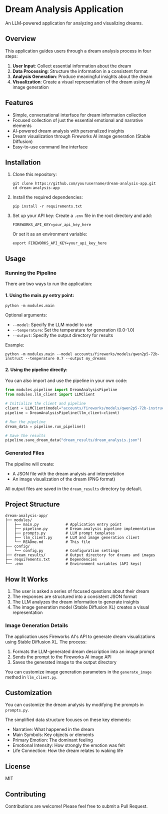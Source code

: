 # Dream Analysis Application

An LLM-powered application for analyzing and visualizing dreams.

## Overview

This application guides users through a dream analysis process in four steps:

1. **User Input**: Collect essential information about the dream
2. **Data Processing**: Structure the information in a consistent format
3. **Analysis Generation**: Produce meaningful insights about the dream
4. **Visualization**: Create a visual representation of the dream using AI image generation

## Features

- Simple, conversational interface for dream information collection
- Focused collection of just the essential emotional and narrative elements
- AI-powered dream analysis with personalized insights
- Dream visualization through Fireworks AI image generation (Stable Diffusion)
- Easy-to-use command line interface

## Installation

1. Clone this repository:
   ```
   git clone https://github.com/yourusername/dream-analysis-app.git
   cd dream-analysis-app
   ```

2. Install the required dependencies:
   ```
   pip install -r requirements.txt
   ```

3. Set up your API key:
   Create a `.env` file in the root directory and add:
   ```
   FIREWORKS_API_KEY=your_api_key_here
   ```
   
   Or set it as an environment variable:
   ```
   export FIREWORKS_API_KEY=your_api_key_here
   ```

## Usage

### Running the Pipeline

There are two ways to run the application:

#### 1. Using the main.py entry point:

```
python -m modules.main
```

Optional arguments:
- `--model`: Specify the LLM model to use
- `--temperature`: Set the temperature for generation (0.0-1.0)
- `--output`: Specify the output directory for results

Example:
```
python -m modules.main --model accounts/fireworks/models/qwen2p5-72b-instruct --temperature 0.7 --output my_dreams
```

#### 2. Using the pipeline directly:

You can also import and use the pipeline in your own code:

```python
from modules.pipeline import DreamAnalysisPipeline
from modules.llm_client import LLMClient

# Initialize the client and pipeline
client = LLMClient(model="accounts/fireworks/models/qwen2p5-72b-instruct")
pipeline = DreamAnalysisPipeline(llm_client=client)

# Run the pipeline
dream_data = pipeline.run_pipeline()

# Save the results
pipeline.save_dream_data("dream_results/dream_analysis.json")
```

### Generated Files

The pipeline will create:
- A JSON file with the dream analysis and interpretation
- An image visualization of the dream (PNG format)

All output files are saved in the `dream_results` directory by default.

## Project Structure

```
dream-analysis-app/
├── modules/
│   ├── main.py            # Application entry point
│   ├── pipeline.py        # Dream analysis pipeline implementation
│   ├── prompts.py         # LLM prompt templates
│   ├── llm_client.py      # LLM and image generation client
│   └── READme.md          # This file
├── config/
│   └── config.py          # Configuration settings
├── dream_results/         # Output directory for dreams and images
├── requirements.txt       # Dependencies
└── .env                   # Environment variables (API keys)
```

## How It Works

1. The user is asked a series of focused questions about their dream
2. The responses are structured into a consistent JSON format
3. The LLM analyzes the dream information to generate insights
4. The image generation model (Stable Diffusion XL) creates a visual representation

### Image Generation Details

The application uses Fireworks AI's API to generate dream visualizations using Stable Diffusion XL. The process:

1. Formats the LLM-generated dream description into an image prompt
2. Sends the prompt to the Fireworks AI image API
3. Saves the generated image to the output directory

You can customize image generation parameters in the `generate_image` method in `llm_client.py`.

## Customization

You can customize the dream analysis by modifying the prompts in `prompts.py`. 

The simplified data structure focuses on these key elements:
- Narrative: What happened in the dream
- Main Symbols: Key objects or elements
- Primary Emotion: The dominant feeling
- Emotional Intensity: How strongly the emotion was felt
- Life Connection: How the dream relates to waking life

## License

MIT

## Contributing

Contributions are welcome! Please feel free to submit a Pull Request.
